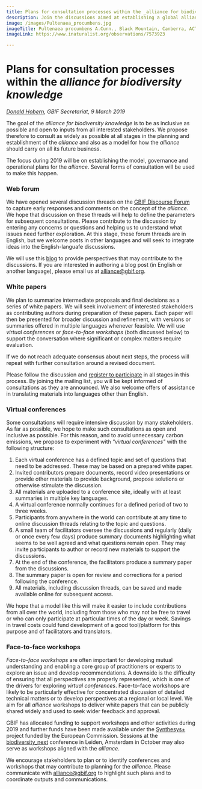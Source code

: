```yaml
---
title: Plans for consultation processes within the _alliance for biodiversity knowledge_
description: Join the discussions aimed at establishing a global alliance for biodiversity knowledge
image: /images/Pultenaea_procumbens.jpg
imageTitle: Pultenaea procumbens A.Cunn., Black Mountain, Canberra, ACT, 12 October 2010. Photo by Donald Hobern CC BY 4.0.
imageLink: https://www.inaturalist.org/observations/7573923

---
```

# Plans for consultation processes within the _alliance for biodiversity knowledge_
_[Donald Hobern](mailto:dhobern@gbif.org), GBIF Secretariat, 9 March 2019_

The goal of the _alliance for biodiversity knowledge_ is to be as inclusive as possible and open to inputs from all interested stakeholders. We propose therefore to consult as widely as possible at all stages in the planning and establishment of the _alliance_ and also as a model for how the _alliance_ should carry on all its future business.

The focus during 2019 will be on establishing the model, governance and operational plans for the _alliance_. Several forms of consultation will be used to make this happen.

### Web forum

We have opened several discussion threads on the [GBIF Discourse Forum](../../discussion/) to capture early responses and comments on the concept of the _alliance_. We hope that discussion on these threads will help to define the parameters for subsequent consultations. Please contribute to the discussion by entering any concerns or questions and helping us to understand what issues need further exploration. At this stage, these forum threads are in English, but we welcome posts in other languages and will seek to integrate ideas into the English-languafe discussions.

We will use this [blog](../) to provide perspectives that may contribute to the discussions. If you are interested in authoring a blog post (in English or another language), please email us at [alliance@gbif.org](mailto:alliance@gbif.org).

### White papers

We plan to summarize intermediate proposals and final decisions as a series of white papers. We will seek involvement of interested stakeholders as contributing authors during preparation of these papers. Each paper will then be presented for broader discussion and refinement, with versions or summaries offered in multiple languages whenever feasible. We will use _virtual conferences_ or _face-to-face workshops_ (both discussed below) to support the conversation where significant or complex matters require evaluation. 

If we do not reach adequate consensus about next steps, the process will repeat with further consultation around a revised document.

Please follow the discussion and [register to participate](../../sign/) in all stages in this process. By joining the mailing list, you will be kept informed of consultations as they are announced. We also welcome offers of assistance in translating materials into languages other than English.

### Virtual conferences

Some consultations will require intensive discussion by many stakeholders. As far as possible, we hope to make such consultations as open and inclusive as possible. For this reason, and to avoid unnecessary carbon emissions, we propose to experiment with _"virtual conferences"_ with the following structure:

1. Each virtual conference has a defined topic and set of questions that need to be addressed. These may be based on a prepared white paper.
2. Invited contributors prepare documents, record video presentations or provide other materials to provide background, propose solutions or otherwise stimulate the discussion.
3. All materials are uploaded to a conference site, ideally with at least summaries in multiple key languages.
4. A virtual conference normally continues for a defined period of two to three weeks.
5. Participants from anywhere in the world can contribute at any time to online discussion threads relating to the topic and questions.
6. A small team of facilitators oversee the discussions and regularly (daily or once every few days) produce summary documents highlighting what seems to be well agreed and what questions remain open. They may invite participants to author or record new materials to support the discussions.
7. At the end of the conference, the facilitators produce a summary paper from the discussions.
8. The summary paper is open for review and corrections for a period following the conference.
9. All materials, including discussion threads, can be saved and made available online for subsequent access. 

We hope that a model like this will make it easier to include contributions from all over the world, including from those who may not be free to travel or who can only participate at particular times of the day or week. Savings in travel costs could fund development of a good tool/platform for this purpose and of facilitators and translators.

### Face-to-face workshops

_Face-to-face workshops_ are often important for developing mutual understanding and enabling a core group of practitioners or experts to explore an issue and develop recommendations. A downside is the difficulty of ensuring that all perspectives are properly represented, which is one of the drivers for exploring _virtual conferences_. Face-to-face workshops are likely to be particularly effective for concentrated discussion of detailed technical matters or to develop perspectives at a regional or local level. We aim for all _alliance_ workshops to deliver white papers that can be publicly shared widely and used to seek wider feedback and approval.

GBIF has allocated funding to support workshops and other activities during 2019 and further funds have been made available under the [Synthesys+](http://www.synthesys.info/) project funded by the European Commission. Sessions at the [biodiversity_next](https://biodiversitynext.org/) conference in Leiden, Amsterdam in October may also serve as workshops aligned with the _alliance_.

We encourage stakeholders to plan or to identify conferences and workshops that may contribute to planning for the _alliance_. Please communicate with [alliance@gbif.org](mailto:alliance@gbif.org) to highlight such plans and to coordinate outputs and communications.
